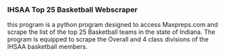 ### IHSAA Top 25 Basketball Webscraper
this program is a python program designed to access Maxpreps.com and scrape the list of the top 25 Basketball teams in the state of Indiana. The program is equipped to scrape the Overall and 4 class divisions of the IHSAA basketball members.
